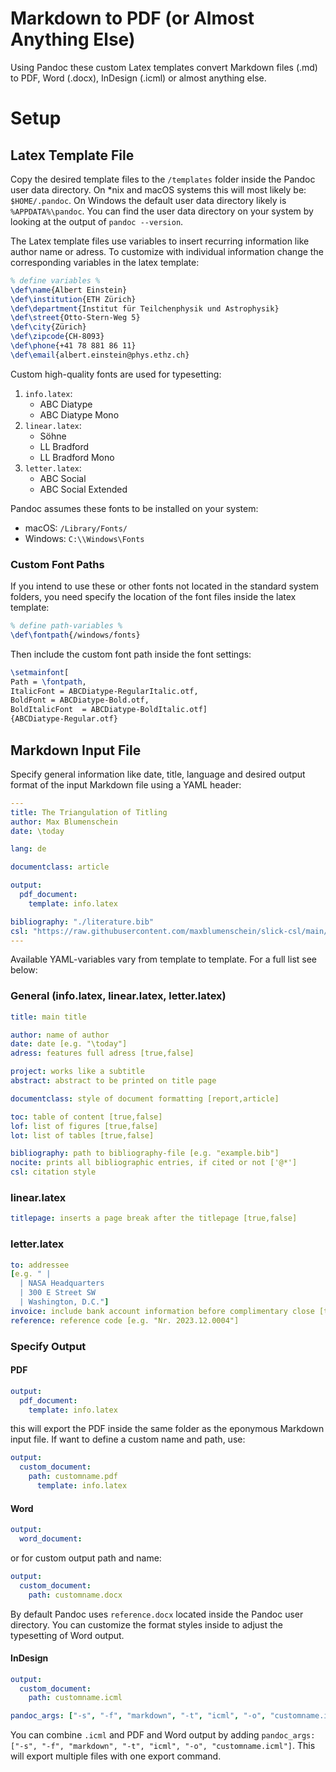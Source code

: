 # Markdown to PDF (or Almost Anything Else)

Using Pandoc these custom Latex templates convert Markdown files (.md) to PDF, Word (.docx), InDesign (.icml) or almost anything else.

# Setup

## Latex Template File

Copy the desired template files to the ``/templates`` folder inside the Pandoc user data directory. On *nix and macOS systems this will most likely be: ``$HOME/.pandoc``. On Windows the default user data directory likely is ``%APPDATA%\pandoc``. You can find the user data directory on your system by looking at the output of ``pandoc --version``.  

The Latex template files use variables to insert recurring information like author name or adress. To customize with individual information change the corresponding variables in the latex template:

```latex
% define variables %
\def\name{Albert Einstein}
\def\institution{ETH Zürich}
\def\department{Institut für Teilchenphysik und Astrophysik}
\def\street{Otto-​Stern-Weg 5}
\def\city{Zürich}
\def\zipcode{CH-8093}
\def\phone{+41 78 881 86 11}
\def\email{albert.einstein@phys.ethz.ch}
```

Custom high-quality fonts are used for typesetting:
1. ``info.latex``:
    - ABC Diatype
    - ABC Diatype Mono
2. ``linear.latex``:
    - Söhne
    - LL Bradford
    - LL Bradford Mono
3. ``letter.latex``:
    - ABC Social
    - ABC Social Extended

Pandoc assumes these fonts to be installed on your system: 

- macOS: ``/Library/Fonts/``
- Windows: ``C:\\Windows\Fonts``

### Custom Font Paths

If you intend to use these or other fonts not located in the standard system folders, you need specify the location of the font files inside the latex template:

```latex
% define path-variables %
\def\fontpath{/windows/fonts}
```

Then include the custom font path inside the font settings:
```latex
\setmainfont[
Path = \fontpath,
ItalicFont = ABCDiatype-RegularItalic.otf,
BoldFont = ABCDiatype-Bold.otf,
BoldItalicFont  = ABCDiatype-BoldItalic.otf]
{ABCDiatype-Regular.otf}
```

## Markdown Input File

Specify general information like date, title, language and desired output format of the input Markdown file using a YAML header:

```yaml
---
title: The Triangulation of Titling
author: Max Blumenschein
date: \today

lang: de

documentclass: article

output:
  pdf_document: 
    template: info.latex

bibliography: "./literature.bib"
csl: "https://raw.githubusercontent.com/maxblumenschein/slick-csl/main/me.csl"
---
```

Available YAML-variables vary from template to template. For a full list see below:

### General (info.latex, linear.latex, letter.latex)

```yaml
title: main title

author: name of author
date: date [e.g. "\today"]
adress: features full adress [true,false]

project: works like a subtitle
abstract: abstract to be printed on title page

documentclass: style of document formatting [report,article]

toc: table of content [true,false]
lof: list of figures [true,false]
lot: list of tables [true,false]

bibliography: path to bibliography-file [e.g. "example.bib"]
nocite: prints all bibliographic entries, if cited or not ['@*']
csl: citation style

```

### linear.latex

```yaml
titlepage: inserts a page break after the titlepage [true,false]
```

### letter.latex

```yaml
to: addressee 
[e.g. " |
  | NASA Headquarters
  | 300 E Street SW
  | Washington, D.C."]
invoice: include bank account information before complimentary close [true,false]
reference: reference code [e.g. "Nr. 2023.12.0004"]
```

### Specify Output

#### PDF

```yaml
output:
  pdf_document:
    template: info.latex
```

this will export the PDF inside the same folder as the eponymous Markdown input file. If want to define a custom name and path, use:

```yaml
output:
  custom_document:
    path: customname.pdf
      template: info.latex
```

#### Word

```yaml
output:
  word_document:
```

or for custom output path and name:

```yaml
output:
  custom_document:
    path: customname.docx
```

By default Pandoc uses ``reference.docx`` located inside the Pandoc user directory. You can customize the format styles inside to adjust the typesetting of Word output.

#### InDesign

```yaml
output:
  custom_document:
    path: customname.icml

pandoc_args: ["-s", "-f", "markdown", "-t", "icml", "-o", "customname.icml"]
```

You can combine ``.icml`` and PDF and Word output by adding ``pandoc_args: ["-s", "-f", "markdown", "-t", "icml", "-o", "customname.icml"]``. This will export multiple files with one export command.
